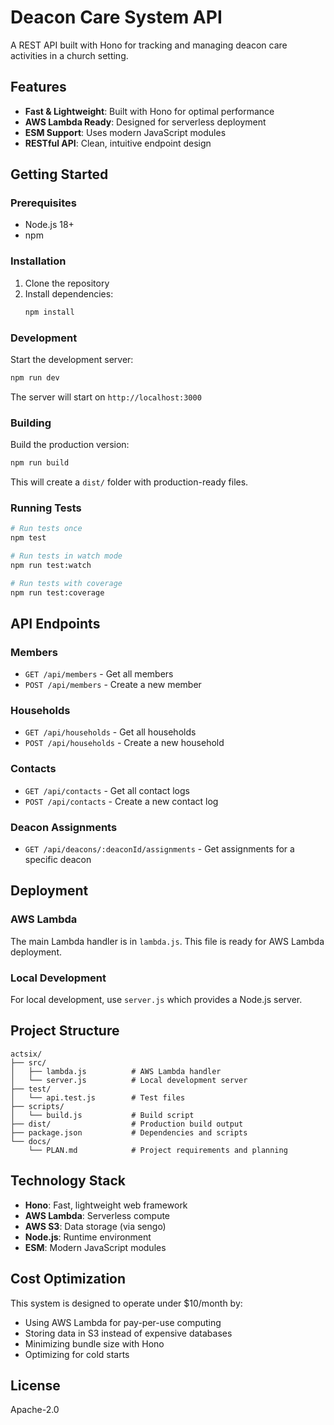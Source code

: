 # Deacon Care System API

A REST API built with Hono for tracking and managing deacon care activities in a church setting.

## Features

- **Fast & Lightweight**: Built with Hono for optimal performance
- **AWS Lambda Ready**: Designed for serverless deployment
- **ESM Support**: Uses modern JavaScript modules
- **RESTful API**: Clean, intuitive endpoint design

## Getting Started

### Prerequisites

- Node.js 18+ 
- npm

### Installation

1. Clone the repository
2. Install dependencies:
   ```bash
   npm install
   ```

### Development

Start the development server:
```bash
npm run dev
```

The server will start on `http://localhost:3000`

### Building

Build the production version:
```bash
npm run build
```

This will create a `dist/` folder with production-ready files.

### Running Tests

```bash
# Run tests once
npm test

# Run tests in watch mode
npm run test:watch

# Run tests with coverage
npm run test:coverage
```

## API Endpoints

### Members
- `GET /api/members` - Get all members
- `POST /api/members` - Create a new member

### Households
- `GET /api/households` - Get all households
- `POST /api/households` - Create a new household

### Contacts
- `GET /api/contacts` - Get all contact logs
- `POST /api/contacts` - Create a new contact log

### Deacon Assignments
- `GET /api/deacons/:deaconId/assignments` - Get assignments for a specific deacon

## Deployment

### AWS Lambda

The main Lambda handler is in `lambda.js`. This file is ready for AWS Lambda deployment.

### Local Development

For local development, use `server.js` which provides a Node.js server.

## Project Structure

```
actsix/
├── src/
│   ├── lambda.js          # AWS Lambda handler
│   └── server.js          # Local development server
├── test/
│   └── api.test.js        # Test files
├── scripts/
│   └── build.js           # Build script
├── dist/                  # Production build output
├── package.json           # Dependencies and scripts
└── docs/
    └── PLAN.md            # Project requirements and planning
```

## Technology Stack

- **Hono**: Fast, lightweight web framework
- **AWS Lambda**: Serverless compute
- **AWS S3**: Data storage (via sengo)
- **Node.js**: Runtime environment
- **ESM**: Modern JavaScript modules

## Cost Optimization

This system is designed to operate under $10/month by:
- Using AWS Lambda for pay-per-use computing
- Storing data in S3 instead of expensive databases
- Minimizing bundle size with Hono
- Optimizing for cold starts

## License

Apache-2.0
